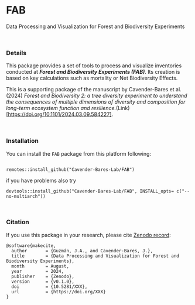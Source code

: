 # FAB
Data Processing and Visualization for Forest and Biodiversity Experiments

<br />

### Details
This package provides a set of tools to process and visualize inventories 
conducted at ***Forest and Biodiversity Experiments (FAB)***. Its creation is based 
on key calculations such as mortality or Net Biodiversity Effects.

This is a supporting package of the manuscript by Cavender-Bares et al. (2024) *Forest and Biodiversity 2: a tree diversity experiment to understand the consequences of multiple dimensions of diversity and composition for long-term ecosystem function and resilience.*(Link)[https://doi.org/10.1101/2024.03.09.584227].

<br />

### Installation

You can install the `FAB` package from this platform following: 

```

remotes::install_github("Cavender-Bares-Lab/FAB")

```

if you have problems also try 

```
devtools::install_github("Cavender-Bares-Lab/FAB", INSTALL_opts= c("--no-multiarch"))

```

<br />

### Citation

If you use this package in your research, please cite [Zenodo
record](https://doi.org/XXX):

```
@software{makecite,
  author       = {Guzmán, J.A., and Cavender-Bares, J.},
  title        = {Data Processing and Visualization for Forest and Biodiversity Experiments},
  month        = August,
  year         = 2024,
  publisher    = {Zenodo},
  version      = {v0.1.0},
  doi          = {10.5281/XXX},
  url          = {https://doi.org/XXX}
}
```

